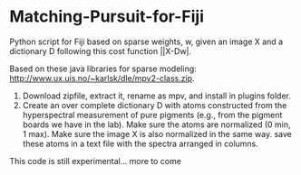 # Matching-Pursuit-for-Fiji
Python script for Fiji based on sparse weights, w, given an image X and a dictionary D following this cost function ||X-Dw|. 

Based on these java libraries for sparse modeling: http://www.ux.uis.no/~karlsk/dle/mpv2-class.zip. 

1) Download zipfile, extract it, rename as mpv, and install in plugins folder. 
2) Create an over complete dictionary D with atoms constructed from the hyperspectral measurement of pure pigments (e.g., from the pigment boards we have in the lab). Make sure the atoms are normalized (0 min, 1 max). Make sure the image X is also normalized in the same way.
save these atoms in a text file with the spectra arranged in columns.

This code is still experimental... more to come
